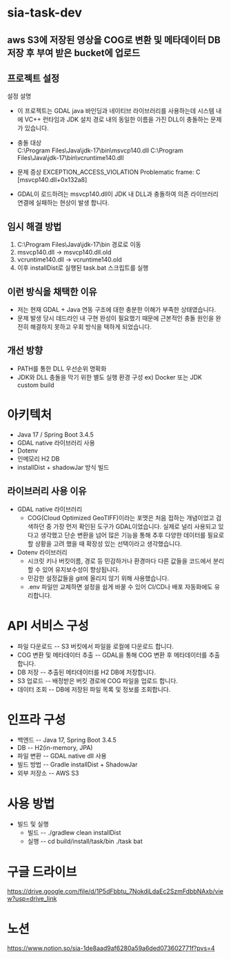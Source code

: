 # sia-task-dev
## aws S3에 저장된 영상을 COG로 변환 및 메타데이터 DB 저장 후 부여 받은 bucket에 업로드


## 프로젝트 설정
설정 설명
- 이 프로젝트는 GDAL java 바인딩과 네이티브 라이브러리를 사용하는데 시스템 내에 VC++ 런타임과 JDK 설치 경로 내의 동일한 이름을 가진 DLL이 충돌하는 문제가 있습니다.
  
- 충돌 대상  
C:\Program Files\Java\jdk-17\bin\msvcp140.dll
C:\Program Files\Java\jdk-17\bin\vcruntime140.dll
- 문제 증상
EXCEPTION_ACCESS_VIOLATION
 Problematic frame:
 C  [msvcp140.dll+0x132a8]
- GDAL이 로드하려는 msvcp140.dll이 JDK 내 DLL과 충돌하여
의존 라이브러리 연결에 실패하는 현상이 발생 합니다.

## 임시 해결 방법   
1. C:\Program Files\Java\jdk-17\bin 경로로 이동    
2. msvcp140.dll → msvcp140.dll.old   
3. vcruntime140.dll → vcruntime140.old
4. 이후 installDist로 실행된 task.bat 스크립트를 실행

## 이런 방식을 채택한 이유
- 저는 현재 GDAL + Java 연동 구조에 대한 충분한 이해가 부족한 상태였습니다.
- 문제 발생 당시 데드라인 내 구현 완성이 필요했기 때문에 근본적인 충돌 원인을 완전히 해결하지 못하고 우회 방식을 택하게 되었습니다.

## 개선 방향
- PATH를 통한 DLL 우선순위 명확화
- JDK와 DLL 충돌을 막기 위한 별도 실행 환경 구성
ex) Docker 또는 JDK custom build

# 아키텍처
- Java 17 / Spring Boot 3.4.5
- GDAL native 라이브러리 사용
- Dotenv
- 인메모리 H2 DB
- installDist + shadowJar 방식 빌드

## 라이브러리 사용 이유
- GDAL native 라이브러리
  -  COG(Cloud Optimized GeoTIFF)이라는 포맷은 처음 접하는 개념이었고 검색하던 중 가장 먼저 확인된 도구가 GDAL이었습니다. 실제로 널리 사용되고 있다고 생각했고 단순 변환을 넘어 많은 기능을 통해 추후 다양한 데이터를 필요로 할 상황을 고려 했을 때 확장성 있는 선택이라고 생각했습니다.
- Dotenv 라이브러리
  - 시크릿 키나 버킷이름, 경로 등 민감하거나 환경마다 다른  값들을 코드에서 분리할 수 있어 유지보수성이 향상됩니다.
  - 민감한 설정값들을 git에 올리지 않기 위해 사용했습니다.
   - .env 파일만 교체하면 설정을 쉽게 바꿀 수 있어 CI/CD나 배포 자동화에도 유리합니다.

# API 서비스 구성
- 파일 다운로드 -- S3 버킷에서 파일을 로컬에 다운로드 합니다.
- COG 변환 및 메타데이터 추출 -- GDAL을 통해 COG 변환 후 메타데이터를 추출 합니다.
- DB 저장 -- 추출된 메타데이터를 H2 DB에 저장합니다.
- S3 업로드 -- 배정받은 버킷 경로에 COG 파일을 업로드 합니다.
- 데이터 조회 -- DB에 저장된 파일 목록 및 정보를 조회합니다.

# 인프라 구성
- 백엔드 -- Java 17, Spring Boot 3.4.5
- DB -- H2(in-memory, JPA)
- 파일 변환 -- GDAL native dll 사용
- 빌드 방법 -- Gradle installDist + ShadowJar
- 외부 저장소 -- AWS S3

# 사용 방법
- 빌드 및 실행
  - 빌드 --  ./gradlew clean installDist
  - 실행 -- cd build/install/task/bin  ./task bat

# 구글 드라이브
https://drive.google.com/file/d/1P5dFbbtu_7NokdjLdaEc2SzmFdbbNAxb/view?usp=drive_link
<!--
# 예상 면접 질문
- GDAL과 Java 연동 시 DLL 충돌 문제를 겪었다고 했는데 이 문제를 루트 원인까지 해결하지 않고 우회하신 이유와 당시 고민했던 구체적인 다른 해결 방법은 무엇인가요?

- installDist와 shadowJar를 함께 사용했는데 이 두 방식의 차이와 병행 사용의 장점을 설명해 주세요.

- Dotenv를 사용했는데 Spring Boot에는 기본적으로 application.properties나 application.yml이 있습니다. 굳이 dotenv를 사용한 이유는 무엇인가요?
-->
# 노션
https://www.notion.so/sia-1de8aad9af6280a59a6ded073602771f?pvs=4
